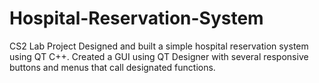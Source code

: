 # Hospital-Reservation-System
CS2 Lab Project
Designed and built a simple hospital reservation system using QT C++. Created a GUI using QT Designer with several responsive buttons and menus that call designated functions.
